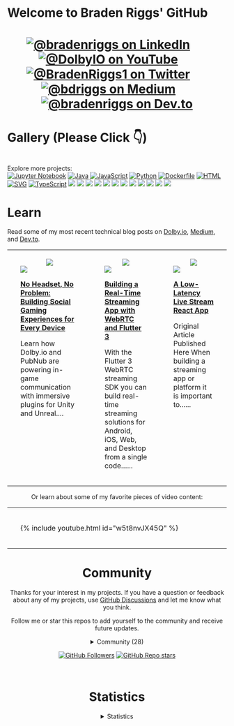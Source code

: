 <h1> Welcome to Braden Riggs' GitHub <h1>

<div id="social" align="center">
  <a href="https://www.linkedin.com/in/bradenriggs/" target="_blank"><img src="https://img.shields.io/badge/LinkedIn-0077B5?style=for-the-badge&logo=linkedin&logoColor=white" alt="@bradenriggs on LinkedIn"/></a>
  &nbsp; &nbsp; &nbsp;
  <a href="https://www.youtube.com/@DolbyIO" target="_blank"><img src="https://img.shields.io/badge/YouTube-red?style=for-the-badge&logo=youtube&logoColor=white" alt="@DolbyIO on YouTube"/></a>
  &nbsp; &nbsp; &nbsp;
  <a href="https://twitter.com/BradenRiggs1" target="_blank"><img src="https://img.shields.io/badge/Twitter-1DA1F2?style=for-the-badge&logo=twitter&logoColor=white" alt="@BradenRiggs1 on Twitter"/></a>
  &nbsp; &nbsp; &nbsp;
  <a href="https://bdriggs.medium.com/" target="_blank"><img src="https://img.shields.io/badge/Medium-12100E?style=for-the-badge&logo=medium&logoColor=white" alt="@bdriggs on Medium"/></a>
   &nbsp; &nbsp; &nbsp;
  <a href="https://dev.to/bradenriggs" target="_blank"><img src="https://img.shields.io/badge/dev.to-0A0A0A?style=for-the-badge&logo=dev.to&logoColor=white" alt="@bradenriggs on Dev.to"/></a>
</div>

# Gallery (Please Click :point_down:)
<div id="gallery">

<div align="center">
<table width="75%">
<tr>

</tr>
<tr>

</tr>
</table>
</div>

<p>Explore more projects: <br/>
<a href="https://github.com/briggs599?tab=repositories&q=language%3AJupyter Notebook&type=&language=&sort=stargazers"><img src="https://img.shields.io/badge/Jupyter Notebook-17-lightgrey?logo=Jupyter Notebook&label=Jupyter Notebook&labelColor=000000" alt="Jupyter Notebook"/></a> <a href="https://github.com/briggs599?tab=repositories&q=language%3AJava&type=&language=&sort=stargazers"><img src="https://img.shields.io/badge/Java-10-lightgrey?logo=Java&label=Java&labelColor=000000" alt="Java"/></a> <a href="https://github.com/briggs599?tab=repositories&q=language%3AJavaScript&type=&language=&sort=stargazers"><img src="https://img.shields.io/badge/JavaScript-10-lightgrey?logo=JavaScript&label=JavaScript&labelColor=000000" alt="JavaScript"/></a> <a href="https://github.com/briggs599?tab=repositories&q=language%3APython&type=&language=&sort=stargazers"><img src="https://img.shields.io/badge/Python-4-lightgrey?logo=Python&label=Python&labelColor=000000" alt="Python"/></a> <a href="https://github.com/briggs599?tab=repositories&q=language%3ADockerfile&type=&language=&sort=stargazers"><img src="https://img.shields.io/badge/Dockerfile-2-lightgrey?logo=Dockerfile&label=Dockerfile&labelColor=000000" alt="Dockerfile"/></a> <a href="https://github.com/briggs599?tab=repositories&q=language%3AHTML&type=&language=&sort=stargazers"><img src="https://img.shields.io/badge/HTML-2-lightgrey?logo=HTML&label=HTML&labelColor=000000" alt="HTML"/></a> <a href="https://github.com/briggs599?tab=repositories&q=language%3ASVG&type=&language=&sort=stargazers"><img src="https://img.shields.io/badge/SVG-1-lightgrey?logo=SVG&label=SVG&labelColor=000000" alt="SVG"/></a> <a href="https://github.com/briggs599?tab=repositories&q=language%3ATypeScript&type=&language=&sort=stargazers"><img src="https://img.shields.io/badge/TypeScript-1-lightgrey?logo=TypeScript&label=TypeScript&labelColor=000000" alt="TypeScript"/></a> 
<a href="https://github.com/briggs599?tab=repositories&q=topic%3Amalware-detection&type=&language=&sort=stargazers"><img src="https://img.shields.io/static/v1?label=malware-detection&message=2&labelColor=blue"/></a> <a href="https://github.com/briggs599?tab=repositories&q=topic%3Afvecs&type=&language=&sort=stargazers"><img src="https://img.shields.io/static/v1?label=fvecs&message=1&labelColor=blue"/></a> <a href="https://github.com/briggs599?tab=repositories&q=topic%3Adeep1b&type=&language=&sort=stargazers"><img src="https://img.shields.io/static/v1?label=deep1b&message=1&labelColor=blue"/></a> <a href="https://github.com/briggs599?tab=repositories&q=topic%3Aapproximate-nearest-neighbor-search&type=&language=&sort=stargazers"><img src="https://img.shields.io/static/v1?label=approximate-nearest-neighbor-search&message=1&labelColor=blue"/></a> <a href="https://github.com/briggs599?tab=repositories&q=topic%3Asvm-kernels&type=&language=&sort=stargazers"><img src="https://img.shields.io/static/v1?label=svm-kernels&message=1&labelColor=blue"/></a> <a href="https://github.com/briggs599?tab=repositories&q=topic%3Agraph-theory-algorithms&type=&language=&sort=stargazers"><img src="https://img.shields.io/static/v1?label=graph-theory-algorithms&message=1&labelColor=blue"/></a> <a href="https://github.com/briggs599?tab=repositories&q=topic%3Aheterogeneous-information-networks&type=&language=&sort=stargazers"><img src="https://img.shields.io/static/v1?label=heterogeneous-information-networks&message=1&labelColor=blue"/></a> <a href="https://github.com/briggs599?tab=repositories&q=topic%3Ahindroid&type=&language=&sort=stargazers"><img src="https://img.shields.io/static/v1?label=hindroid&message=1&labelColor=blue"/></a> <a href="https://github.com/briggs599?tab=repositories&q=topic%3Arepresentation-learning&type=&language=&sort=stargazers"><img src="https://img.shields.io/static/v1?label=representation-learning&message=1&labelColor=blue"/></a> <a href="https://github.com/briggs599?tab=repositories&q=topic%3Agraph-theory&type=&language=&sort=stargazers"><img src="https://img.shields.io/static/v1?label=graph-theory&message=1&labelColor=blue"/></a> <a href="https://github.com/briggs599?tab=repositories&q=topic%3Aheterogeneous-network&type=&language=&sort=stargazers"><img src="https://img.shields.io/static/v1?label=heterogeneous-network&message=1&labelColor=blue"/></a> <a href="https://github.com/briggs599?tab=repositories&q=topic%3Aword2vec-embeddinngs&type=&language=&sort=stargazers"><img src="https://img.shields.io/static/v1?label=word2vec-embeddinngs&message=1&labelColor=blue"/></a> 
</p>


</div>

# Learn
<p>Read some of my most recent technical blog posts on <a href="https://dolby.io/blog/author/brigg/">Dolby.io</a>, <a href="https://medium.com/@briggs599">Medium</a>, and <a href="https://dev.to/@briggs599">Dev.to</a>.</p>
<div id="writing" align="center">
<table width="75%">
<tr>
<td width="25%" valign="top" style="padding-top: 20px; padding-bottom: 20px; padding-left: 30px; padding-right: 30px;">
  <div align="center"><a href="https://dolby.io/blog/author/brigg/" target="_blank"><img src="https://img.shields.io/badge/Dolby.io-0A0A0A?style=for-the-badge&logo=dolby&logoColor=white"/></a></div>
  <img src="https://dolby.io/wp-content/uploads/2023/05/Dolby.io_PubNub-No-Headset-No-problem-Building-Social-Gaming-Experiences-for-Any-Device-1088x450-1.jpg"/>
  <p><b><a href="https://dolby.io/blog/no-headset-no-problem-building-social-gaming-experiences-for-every-device/">No Headset, No Problem: Building Social Gaming Experiences for Every Device</a></b></p>
  <p>Learn how Dolby.io and PubNub are powering in-game communication with immersive plugins for Unity and Unreal....</p>
</td>
<td width="25%" valign="top" style="padding-top: 20px; padding-bottom: 20px; padding-left: 30px; padding-right: 30px;">
  <div align="center"><a href="https://medium.com/@briggs599" target="_blank"><img src="https://img.shields.io/badge/-Medium-12100E?style=for-the-badge&logo=Medium&logoColor=white"/></a></div>
  <img src="https://miro.medium.com/v2/resize:fit:1200/0*th7ks1MB1wyegPfn"/>
  <p><b><a href="https://bdriggs.medium.com/building-a-real-time-streaming-app-with-webrtc-and-flutter-3-72a0c5ffeff0?source=rss-6b8dc7a69e8f------2">Building a Real-Time Streaming App with WebRTC and Flutter 3</a></b></p>
  <p>With the Flutter 3 WebRTC streaming SDK you can build real-time streaming solutions for Android, iOS, Web, and Desktop from a single code…...</p>
</td>
<td width="25%" valign="top" style="padding-top: 20px; padding-bottom: 20px; padding-left: 30px; padding-right: 30px;">
  <div align="center"><a href="https://dev.to/@briggs599" target="_blank"><img src="https://img.shields.io/badge/dev.to-0A0A0A?style=for-the-badge&logo=devdotto&logoColor=white"/></a></div>
  <img src="https://res.cloudinary.com/practicaldev/image/fetch/s--s8dp3yJP--/c_imagga_scale,f_auto,fl_progressive,h_500,q_auto,w_1000/https://dev-to-uploads.s3.amazonaws.com/uploads/articles/pt8kvjbtnzcdqek816kb.jpg"/>
  <p><b><a href="https://dev.to/dolbyio/a-low-latency-live-stream-react-app-53pj">A Low-Latency Live Stream React App</a></b></p>
  <p>Original Article Published Here  When building a streaming app or platform it is important to......</p>
</td>
</tr>
</table>
<p>Or learn about some of my favorite pieces of video content:</p>
<div align="center">
<table width="75%">
<tr>
<td width="25%" valign="top" style="padding-top: 20px; padding-bottom: 20px; padding-left: 30px; padding-right: 30px;">

{% include youtube.html id="w5t8nvJX45Q" %}

</td>
</tr>
</table>
</div>

# Community
<div id="influence">
<p>
Thanks for your interest in my projects. If you have a question or feedback about any of my projects, use <a href="https://github.com/briggs599/briggs599/discussions">GitHub Discussions</a> and let me know what you think.
    
Follow me or star this repos to add yourself to the community and receive future updates. 
</p>

  <details>
  <summary>Community (28)</summary>
  <div>&nbsp;</div>
  <div id="supporters">

<a href="https://github.com/Briggs599">Briggs599</a>

<a href="https://github.com/Xiang-Pan">Xiang-Pan</a>

<a href="https://github.com/lijiunderstand">lijiunderstand</a>

<a href="https://github.com/yahyakotan">yahyakotan</a>

<a href="https://github.com/PrithivirajDamodaran">PrithivirajDamodaran</a>

<a href="https://github.com/krishnaupadhyay3">krishnaupadhyay3</a>

<a href="https://github.com/moderaterider">moderaterider</a>

<a href="https://github.com/stjordanis">stjordanis</a>

<a href="https://github.com/stephenleo">stephenleo</a>

<a href="https://github.com/richard-li-keywtech">richard-li-keywtech</a>

<a href="https://github.com/soma2000-lang">soma2000-lang</a>

<a href="https://github.com/NarasimmanSaravana1994">NarasimmanSaravana1994</a>

<a href="https://github.com/AlTahish">AlTahish</a>

<a href="https://github.com/apfriend">apfriend</a>

<a href="https://github.com/MottM11">MottM11</a>

<a href="https://github.com/Retzilience">Retzilience</a>

<a href="https://github.com/mapleafGWN">mapleafGWN</a>

<a href="https://github.com/lyashevska">lyashevska</a>

<a href="https://github.com/arthuralvim">arthuralvim</a>

<a href="https://github.com/Dulani">Dulani</a>

<a href="https://github.com/Astronaut101">Astronaut101</a>

<a href="https://github.com/even2ll">even2ll</a>

<a href="https://github.com/neptunel">neptunel</a>

<a href="https://github.com/S0sh1ne">S0sh1ne</a>

<a href="https://github.com/skyow001">skyow001</a>

<a href="https://github.com/goanpeca">goanpeca</a>

<a href="https://github.com/mlmabie">mlmabie</a>

<a href="https://github.com/EamonJarrett-Mann">EamonJarrett-Mann</a>

  </div>
  </details>

  <a href="https://github.com/briggs599?tab=followers"><img alt="GitHub Followers" src="https://img.shields.io/github/followers/briggs599?label=Follow&style=social"></a>
  <a href="https://github.com/briggs599/briggs599/stargazers"><img alt="GitHub Repo stars" src="https://img.shields.io/github/stars/briggs599/briggs599?label=Star&style=social"></a>
</div>

<div>&nbsp;</div>

# Statistics
<details>
  <summary>Statistics</summary>
  <div>&nbsp;</div>
  <div>
    <p>Repos: 56</p>
    <p>Followers: 7</p>
    <p>Stargazers: 28</p>
    <p>Supporters: 28</p>
    <p>Unique Views (week): 1</p>
  </div>
</details>
